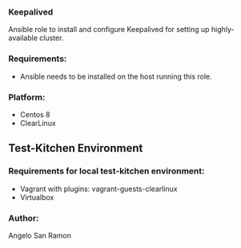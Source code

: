 ### Keepalived
Ansible role to install and configure Keepalived for setting up highly-available
cluster.

### Requirements:
* Ansible needs to be installed on the host running this role.

### Platform:
* Centos 8
* ClearLinux

## Test-Kitchen Environment
### Requirements for local test-kitchen environment:
- Vagrant with plugins: vagrant-guests-clearlinux
- Virtualbox

### Author:
Angelo San Ramon